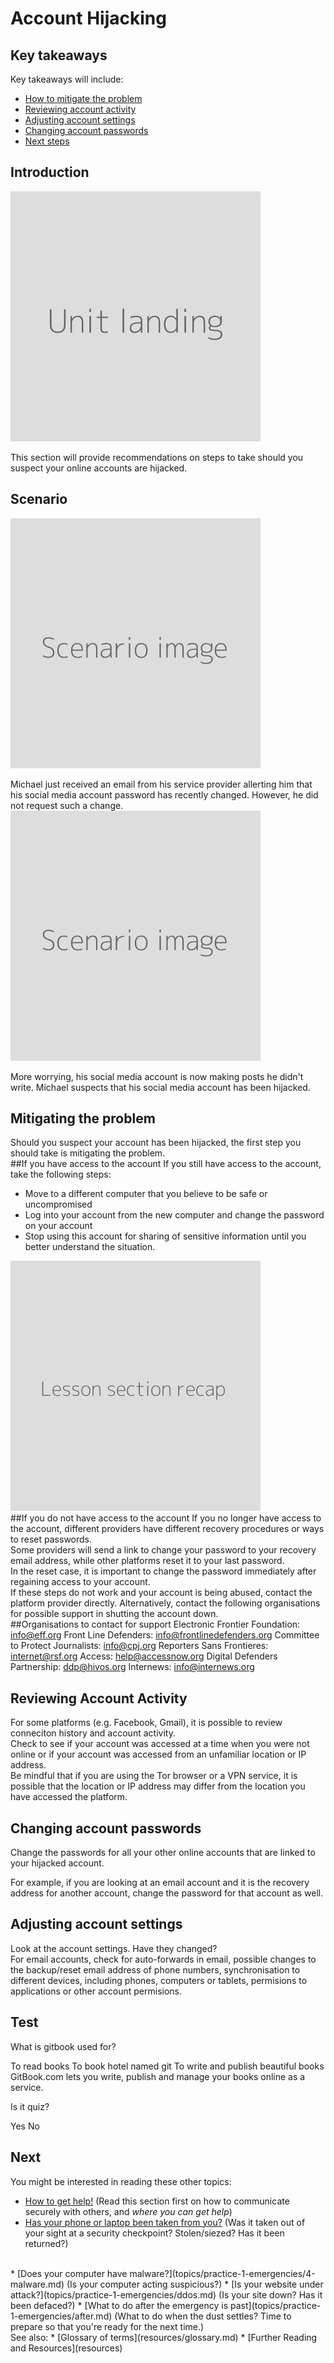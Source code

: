 # Account Hijacking
## Key takeaways
Key takeaways will include:
- [How to mitigate the problem](en/topics/practice-1-emergencies/2-account-hijacked/3-1-learn.md)
- [Reviewing account activity](en/topics/practice-1-emergencies/2-account-hijacked/3-4-learn.md)
- [Adjusting account settings](en/topics/practice-1-emergencies/2-account-hijacked/3-5-learn.md)
- [Changing account passwords](en/topics/practice-1-emergencies/2-account-hijacked/3-6-learn.md)
- [Next steps](en/topics/practice-1-emergencies/2-account-hijacked/5-next.md)


## Introduction
![](unit.png "Landing image for the unit")

This section will provide recommendations on steps to take should you suspect your online accounts are hijacked.

## Scenario
![](scenario.png "Illustrate scenario 1")

Michael just received an email from his service provider allerting him that his social media account password has recently changed. However, he did not request such a change.
<br>
![](scenario.png "Illustrate scenario 2")

More worrying, his social media account is now making posts he didn't write. Michael suspects that his social media account has been hijacked.


## Mitigating the problem
Should you suspect your account has been hijacked, the first step you should take is mitigating the problem.
<br>
##If you have access to the account
If you still have access to the account, take the following steps:
- Move to a different computer that you believe to be safe or uncompromised
- Log into your account from the new computer and change the password on your account
- Stop using this account for sharing of sensitive information until you better understand the situation.

![](recap.png "Lesson section recap image")
<br>
##If you do not have access to the account
If you no longer have access to the account, different providers have different recovery procedures or ways to reset passwords.
<br>
Some providers will send a link to change your password to your recovery email address, while other platforms reset it to your last password.
<br>
In the reset case, it is important to change the password immediately after regaining access to your account.
<br>
If these steps do not work and your account is being abused, contact the platform provider directly. Alternatively, contact the following organisations for possible support in shutting the account down.
<br>
##Organisations to contact for support
Electronic Frontier Foundation: info@eff.org
Front Line Defenders: info@frontlinedefenders.org
Committee to Protect Journalists: info@cpj.org
Reporters Sans Frontieres: internet@rsf.org
Access: help@accessnow.org
Digital Defenders Partnership: ddp@hivos.org
Internews: info@internews.org


## Reviewing Account Activity
For some platforms (e.g. Facebook, Gmail), it is possible to review conneciton history and account activity.
<br>
Check to see if your account was accessed at a time when you were not online or if your account was accessed from an unfamiliar location or IP address. 
<br>
Be mindful that if you are using the Tor browser or a VPN service, it is possible that the location or IP address may differ from the location you have accessed the platform.


## Changing account passwords
Change the passwords for all your other online accounts that are linked to your hijacked account.

For example, if you are looking at an email account and it is the recovery address for another account, change the password for that account as well.


## Adjusting account settings
Look at the account settings. Have they changed?
<br>
For email accounts, check for auto-forwards in email, possible changes to the backup/reset email address of phone numbers, synchronisation to different devices, including phones, computers or tablets, permisions to applications or other account permisions.


## Test
<quiz name="Gitbook Quiz">
    <question multiple>
        <p>What is gitbook used for?</p>
        <answer correct>To read books</answer>
        <answer>To book hotel named git</answer>
        <answer correct>To write and publish beautiful books</answer>
        <explanation>GitBook.com lets you write, publish and manage your books online as a service.</explanation>
    </question>
    <question>
        <p>Is it quiz?</p>
        <answer correct>Yes</answer>
        <answer>No</answer>
    </question>
</quiz>

## Next
 You might be interested in reading these other topics:
 * [How to get help!](topics/practice-1-emergencies/1-seeking-help) (Read this section first on how to communicate securely with others, and *where you can get help*)
 * [Has your phone or laptop been taken from you?](topics/practice-1-emergencies/3-devices-seized.md) (Was it taken out of your sight at a security checkpoint? Stolen/siezed? Has it been returned?)
 <br>
 * [Does your computer have malware?](topics/practice-1-emergencies/4-malware.md) (Is your computer acting suspicious?)
 * [Is your website under attack?](topics/practice-1-emergencies/ddos.md) (Is your site down? Has it been defaced?)
 * [What to do after the emergency is past](topics/practice-1-emergencies/after.md) (What to do when the dust settles? Time to prepare so that you're ready for the next time.)
<br>
See also:
 * [Glossary of terms](resources/glossary.md)
 * [Further Reading and Resources](resources)

